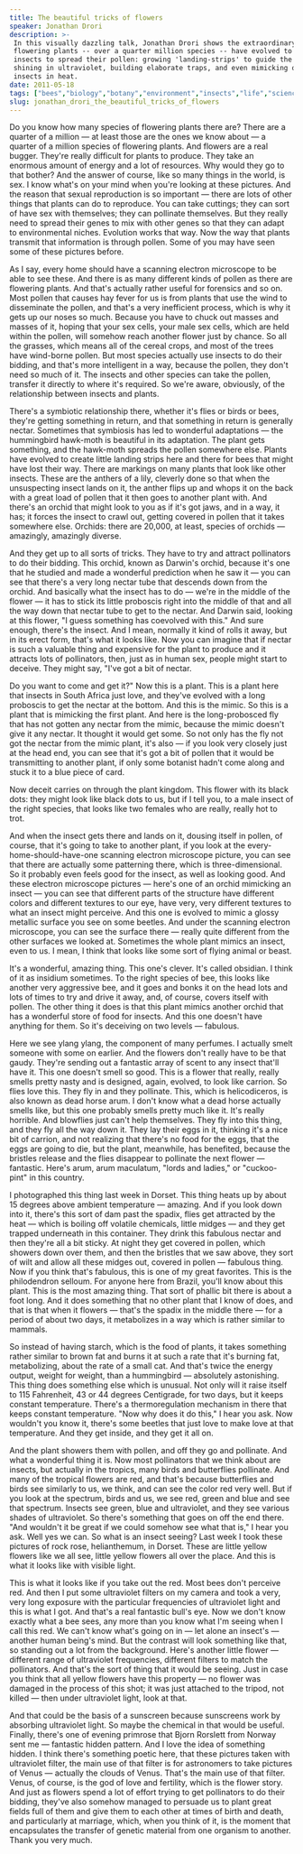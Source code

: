 ```yaml
---
title: The beautiful tricks of flowers
speaker: Jonathan Drori
description: >-
 In this visually dazzling talk, Jonathan Drori shows the extraordinary ways
 flowering plants -- over a quarter million species -- have evolved to attract
 insects to spread their pollen: growing 'landing-strips' to guide the insects in,
 shining in ultraviolet, building elaborate traps, and even mimicking other
 insects in heat.
date: 2011-05-18
tags: ["bees","biology","botany","environment","insects","life","science","sex","plants"]
slug: jonathan_drori_the_beautiful_tricks_of_flowers
---
```


Do you know how many species of flowering plants there are? There are a quarter of a
million — at least those are the ones we know about — a quarter of a million species of
flowering plants. And flowers are a real bugger. They're really difficult for plants to
produce. They take an enormous amount of energy and a lot of resources. Why would they go
to that bother? And the answer of course, like so many things in the world, is sex. I know
what's on your mind when you're looking at these pictures. And the reason that sexual
reproduction is so important — there are lots of other things that plants can do to
reproduce. You can take cuttings; they can sort of have sex with themselves; they can
pollinate themselves. But they really need to spread their genes to mix with other genes
so that they can adapt to environmental niches. Evolution works that way. Now the way that
plants transmit that information is through pollen. Some of you may have seen some of
these pictures before.

As I say, every home should have a scanning electron microscope to be able to see these.
And there is as many different kinds of pollen as there are flowering plants. And that's
actually rather useful for forensics and so on. Most pollen that causes hay fever for us
is from plants that use the wind to disseminate the pollen, and that's a very inefficient
process, which is why it gets up our noses so much. Because you have to chuck out masses
and masses of it, hoping that your sex cells, your male sex cells, which are held within
the pollen, will somehow reach another flower just by chance. So all the grasses, which
means all of the cereal crops, and most of the trees have wind-borne pollen. But most
species actually use insects to do their bidding, and that's more intelligent in a way,
because the pollen, they don't need so much of it. The insects and other species can take
the pollen, transfer it directly to where it's required. So we're aware, obviously, of the
relationship between insects and plants.

There's a symbiotic relationship there, whether it's flies or birds or bees, they're
getting something in return, and that something in return is generally nectar. Sometimes
that symbiosis has led to wonderful adaptations — the hummingbird hawk-moth is beautiful
in its adaptation. The plant gets something, and the hawk-moth spreads the pollen
somewhere else. Plants have evolved to create little landing strips here and there for
bees that might have lost their way. There are markings on many plants that look like
other insects. These are the anthers of a lily, cleverly done so that when the
unsuspecting insect lands on it, the anther flips up and whops it on the back with a great
load of pollen that it then goes to another plant with. And there's an orchid that might
look to you as if it's got jaws, and in a way, it has; it forces the insect to crawl out,
getting covered in pollen that it takes somewhere else. Orchids: there are 20,000, at
least, species of orchids — amazingly, amazingly diverse.

And they get up to all sorts of tricks. They have to try and attract pollinators to do
their bidding. This orchid, known as Darwin's orchid, because it's one that he studied and
made a wonderful prediction when he saw it — you can see that there's a very long nectar
tube that descends down from the orchid. And basically what the insect has to do — we're
in the middle of the flower — it has to stick its little proboscis right into the middle
of that and all the way down that nectar tube to get to the nectar. And Darwin said,
looking at this flower, "I guess something has coevolved with this." And sure enough,
there's the insect. And I mean, normally it kind of rolls it away, but in its erect form,
that's what it looks like. Now you can imagine that if nectar is such a valuable thing and
expensive for the plant to produce and it attracts lots of pollinators, then, just as in
human sex, people might start to deceive. They might say, "I've got a bit of
nectar.

Do you want to come and get it?" Now this is a plant. This is a plant here that insects in
South Africa just love, and they've evolved with a long proboscis to get the nectar at the
bottom. And this is the mimic. So this is a plant that is mimicking the first plant. And
here is the long-probosced fly that has not gotten any nectar from the mimic, because the
mimic doesn't give it any nectar. It thought it would get some. So not only has the fly
not got the nectar from the mimic plant, it's also — if you look very closely just at the
head end, you can see that it's got a bit of pollen that it would be transmitting to
another plant, if only some botanist hadn't come along and stuck it to a blue piece of
card.

Now deceit carries on through the plant kingdom. This flower with its black dots: they
might look like black dots to us, but if I tell you, to a male insect of the right
species, that looks like two females who are really, really hot to trot.

And when the insect gets there and lands on it, dousing itself in pollen, of course, that
it's going to take to another plant, if you look at the every-home-should-have-one
scanning electron microscope picture, you can see that there are actually some patterning
there, which is three-dimensional. So it probably even feels good for the insect, as well
as looking good. And these electron microscope pictures — here's one of an orchid mimicking
an insect — you can see that different parts of the structure have different colors and
different textures to our eye, have very, very different textures to what an insect might
perceive. And this one is evolved to mimic a glossy metallic surface you see on some
beetles. And under the scanning electron microscope, you can see the surface there —
really quite different from the other surfaces we looked at. Sometimes the whole plant
mimics an insect, even to us. I mean, I think that looks like some sort of flying animal
or beast.

It's a wonderful, amazing thing. This one's clever. It's called obsidian. I think of it as
insidium sometimes. To the right species of bee, this looks like another very aggressive
bee, and it goes and bonks it on the head lots and lots of times to try and drive it away,
and, of course, covers itself with pollen. The other thing it does is that this plant
mimics another orchid that has a wonderful store of food for insects. And this one doesn't
have anything for them. So it's deceiving on two levels — fabulous.

Here we see ylang ylang, the component of many perfumes. I actually smelt someone with
some on earlier. And the flowers don't really have to be that gaudy. They're sending out a
fantastic array of scent to any insect that'll have it. This one doesn't smell so good.
This is a flower that really, really smells pretty nasty and is designed, again, evolved,
to look like carrion. So flies love this. They fly in and they pollinate. This, which is
helicodiceros, is also known as dead horse arum. I don't know what a dead horse actually
smells like, but this one probably smells pretty much like it. It's really horrible. And
blowflies just can't help themselves. They fly into this thing, and they fly all the way
down it. They lay their eggs in it, thinking it's a nice bit of carrion, and not realizing
that there's no food for the eggs, that the eggs are going to die, but the plant,
meanwhile, has benefited, because the bristles release and the flies disappear to
pollinate the next flower — fantastic. Here's arum, arum maculatum, "lords and ladies," or
"cuckoo-pint" in this country.

I photographed this thing last week in Dorset. This thing heats up by about 15 degrees
above ambient temperature — amazing. And if you look down into it, there's this sort of
dam past the spadix, flies get attracted by the heat — which is boiling off volatile
chemicals, little midges — and they get trapped underneath in this container. They drink
this fabulous nectar and then they're all a bit sticky. At night they get covered in
pollen, which showers down over them, and then the bristles that we saw above, they sort
of wilt and allow all these midges out, covered in pollen — fabulous thing. Now if you
think that's fabulous, this is one of my great favorites. This is the philodendron
selloum. For anyone here from Brazil, you'll know about this plant. This is the most
amazing thing. That sort of phallic bit there is about a foot long. And it does something
that no other plant that I know of does, and that is that when it flowers — that's the
spadix in the middle there — for a period of about two days, it metabolizes in a way which
is rather similar to mammals.

So instead of having starch, which is the food of plants, it takes something rather
similar to brown fat and burns it at such a rate that it's burning fat, metabolizing,
about the rate of a small cat. And that's twice the energy output, weight for weight, than
a hummingbird — absolutely astonishing. This thing does something else which is unusual.
Not only will it raise itself to 115 Fahrenheit, 43 or 44 degrees Centigrade, for two
days, but it keeps constant temperature. There's a thermoregulation mechanism in there
that keeps constant temperature. "Now why does it do this," I hear you ask. Now wouldn't
you know it, there's some beetles that just love to make love at that temperature. And
they get inside, and they get it all on. 

And the plant showers them with pollen, and off they go and pollinate. And what a
wonderful thing it is. Now most pollinators that we think about are insects, but actually
in the tropics, many birds and butterflies pollinate. And many of the tropical flowers are
red, and that's because butterflies and birds see similarly to us, we think, and can see
the color red very well. But if you look at the spectrum, birds and us, we see red, green
and blue and see that spectrum. Insects see green, blue and ultraviolet, and they see
various shades of ultraviolet. So there's something that goes on off the end there. "And
wouldn't it be great if we could somehow see what that is," I hear you ask. Well yes we
can. So what is an insect seeing? Last week I took these pictures of rock rose,
helianthemum, in Dorset. These are little yellow flowers like we all see, little yellow
flowers all over the place. And this is what it looks like with visible
light.

This is what it looks like if you take out the red. Most bees don't perceive red. And then
I put some ultraviolet filters on my camera and took a very, very long exposure with the
particular frequencies of ultraviolet light and this is what I got. And that's a real
fantastic bull's eye. Now we don't know exactly what a bee sees, any more than you know
what I'm seeing when I call this red. We can't know what's going on in — let alone an
insect's — another human being's mind. But the contrast will look something like that, so
standing out a lot from the background. Here's another little flower — different range of
ultraviolet frequencies, different filters to match the pollinators. And that's the sort
of thing that it would be seeing. Just in case you think that all yellow flowers have this
property — no flower was damaged in the process of this shot; it was just attached to the
tripod, not killed — then under ultraviolet light, look at that.

And that could be the basis of a sunscreen because sunscreens work by absorbing
ultraviolet light. So maybe the chemical in that would be useful. Finally, there's one of
evening primrose that Bjorn Rorslett from Norway sent me — fantastic hidden pattern. And I
love the idea of something hidden. I think there's something poetic here, that these
pictures taken with ultraviolet filter, the main use of that filter is for astronomers to
take pictures of Venus — actually the clouds of Venus. That's the main use of that filter.
Venus, of course, is the god of love and fertility, which is the flower story. And just as
flowers spend a lot of effort trying to get pollinators to do their bidding, they've also
somehow managed to persuade us to plant great fields full of them and give them to each
other at times of birth and death, and particularly at marriage, which, when you think of
it, is the moment that encapsulates the transfer of genetic material from one organism to
another. Thank you very much.

<!--
ad_duration=3.33
event="TEDSalon London Spring 2011"
external_start_time=0
intro_duration=11.82
is_subtitle_required="False"
is_talk_featured="True"
language="en"
language_swap="False"
native_language="en"
number_of_related_talks=6
number_of_speakers=1
number_of_subtitled_videos=33
number_of_tags=9
number_of_talk_download_languages=33
number_of_talk_more_resources=0
number_of_talk_recommendations=0
number_of_talks_take_actions=0
post_ad_duration=0.83
published_timestamp="2011-07-06 00:00:00"
recording_date="2011-05-18"
speaker_description="Educator"
speaker_is_published=1
speaker_name="Jonathan Drori"
talk_name="The beautiful tricks of flowers"
talks_tags=["bees","biology","botany","environment","insects","life","science","sex","plants"]
url_audio="https://download.ted.com/talks/JonathanDrori_2011S.mp3?apikey=acme-roadrunner"
url_photo_speaker="https://pe.tedcdn.com/images/ted/52734_254x191.jpg"
url_photo_talk="https://pe.tedcdn.com/images/ted/aa0aca830edab125df988836ceba5c854d8fdad9_800x600.jpg"
url_webpage="https://www.ted.com/talks/jonathan_drori_the_beautiful_tricks_of_flowers"
video_type_name="TED Stage Talk"
-->